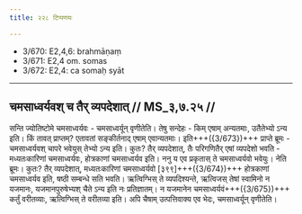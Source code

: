 ```yaml
---
title: २२८ टिप्पणयः

---
```

- 3/670: E2,4,6: brahmāṇaṃ
- 3/671: E2,4 om. somas
- 3/672: E2,4: ca somaḥ syāt

____________________________________________


## चमसाध्वर्यवश् च तैर् व्यपदेशात् // MS_३,७.२५ //

सन्ति ज्योतिष्टोमे चमसाध्वर्यवः - चमसाध्वर्यून् वृणीतेति। तेषु सन्देहः - किम् एषाम् अन्यतमाः, उतैतेभ्यो ऽन्य इति। किं तावत् प्राप्तम्? एतावतां सङ्कीर्तनाद् एषाम् एवान्यतमाः। इति+++({3/673})+++ प्राप्ते ब्रूमः - चमसाध्वर्यवश् चापरे भवेयुस् तेभ्यो ऽन्य इति। कुतः? तैर् व्यपदेशात्, तैः परिगणितैर् एषां व्यपदेशो भवति - मध्यतःकारिणां चमसाध्वर्यवः, होत्रकाणां चमसाध्वर्यव इति।
ननु य एव प्रकृतास् ते चमसाध्वर्यवो भवेयुः। नेति ब्रूमः। कुतः? तैर् व्यपदेशात्, मध्यतःकारिणां चमसाध्वर्यवो [३९९]+++({3/674})+++ होत्रकाणां चमसाध्वर्यव इति, षष्ठी सम्बन्धे सति भवति। ऋत्विग्भिस् ते व्यपदिश्यन्ते, ऋत्विजस् तेषां स्वामिनो न यजमानः, यजमानपुरुषेभ्यश् चैते ऽन्य इति नः प्रतिज्ञातम्। न यजमानेन चमसाध्वर्यवं+++({3/675})+++ कर्तुं वरीतव्याः, ऋत्विग्भिस् ते वरीतव्या इति। अपि चैषाम् उत्पत्तिवाक्य एव भेदः, चमसाध्वर्यून् वृणीतेति।